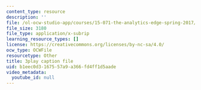 ```yaml
---
content_type: resource
description: ''
file: /ol-ocw-studio-app/courses/15-071-the-analytics-edge-spring-2017/b1eec0d3167557a9a366fd4ff1d5aade_JAmiDL8pBhg.vtt
file_size: 3180
file_type: application/x-subrip
learning_resource_types: []
license: https://creativecommons.org/licenses/by-nc-sa/4.0/
ocw_type: OCWFile
resourcetype: Other
title: 3play caption file
uid: b1eec0d3-1675-57a9-a366-fd4ff1d5aade
video_metadata:
  youtube_id: null
---
```


